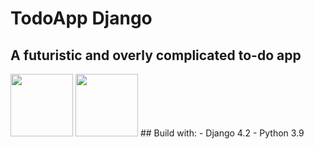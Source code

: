 # TodoApp Django
## A futuristic and overly complicated to-do app
<img src="https://cdn.freebiesupply.com/logos/large/2x/django-community-logo-svg-vector.svg" width= "100px"/>
<img src="https://brandslogos.com/wp-content/uploads/images/python-logo.png" width= "100px"/>
## Build with:
- Django 4.2
- Python 3.9
